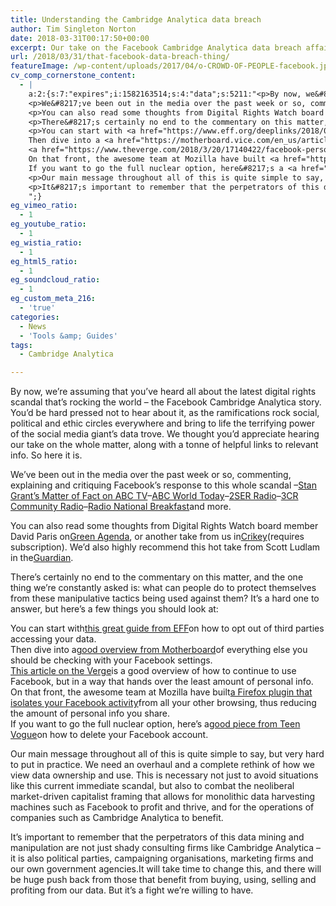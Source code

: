 ```yaml
---
title: Understanding the Cambridge Analytica data breach
author: Tim Singleton Norton
date: 2018-03-31T00:17:50+00:00
excerpt: Our take on the Facebook Cambridge Analytica data breach affair
url: /2018/03/31/that-facebook-data-breach-thing/
featureImage: /wp-content/uploads/2017/04/o-CROWD-OF-PEOPLE-facebook.jpg
cv_comp_cornerstone_content:
  - |
    a:2:{s:7:"expires";i:1582163514;s:4:"data";s:5211:"<p>By now, we&#8217;re assuming that you&#8217;ve heard all about the latest digital rights scandal that&#8217;s rocking the world &#8211; the Facebook Cambridge Analytica story. You&#8217;d be hard pressed not to hear about it, as the ramifications rock social, political and ethic circles everywhere and bring to life the terrifying power of the social media giant&#8217;s data trove. We thought you&#8217;d appreciate hearing our take on the whole matter, along with a tonne of helpful links to relevant info. So here it is.</p>
    <p>We&#8217;ve been out in the media over the past week or so, commenting, explaining and critiquing Facebook&#8217;s response to this whole scandal &#8211; <a href="https://iview.abc.net.au/programs/matter-of-fact-with-stan-grant/NC1805H042S00" target="_blank" rel="noopener">Stan Grant&#8217;s Matter of Fact on ABC TV</a> &#8211; <a href="http://www.abc.net.au/radio/programs/worldtoday/cyber-privacy-experts-say-australias-privacy-laws-are-too-weak/9571324" target="_blank" rel="noopener">ABC World Today</a> &#8211; <a href="https://2ser.com/politicians-exempt-privacy-regulations-means-us/" target="_blank" rel="noopener">2SER Radio</a> &#8211; <a href="http://www.3cr.org.au/monday-breakfast/episode-201803260700/its-6-eyes-if-you-include-facebook" target="_blank" rel="noopener">3CR Community Radio</a> &#8211; <a href="http://www.abc.net.au/radionational/programs/breakfast/australian-political-parties-data-mining/9566010" target="_blank" rel="noopener">Radio National Breakfast</a> and more.</p>
    <p>You can also read some thoughts from Digital Rights Watch board member David Paris on <a href="https://greenagenda.org.au/2018/03/analytica/" target="_blank" rel="noopener">Green Agenda</a>, or another take from us in <a href="https://www.crikey.com.au/2018/03/28/it-isnt-just-greedy-corporations-using-and-abusing-your-private-data/" target="_blank" rel="noopener">Crikey</a> (requires subscription). We&#8217;d also highly recommend this hot take from Scott Ludlam in the <a href="https://www.theguardian.com/commentisfree/2018/mar/23/dont-waste-the-cambridge-analytica-scandal-its-a-chance-to-take-control-of-our-data" target="_blank" rel="noopener">Guardian</a>.</p>
    <p>There&#8217;s certainly no end to the commentary on this matter, and the one thing we&#8217;re constantly asked is: what can people do to protect themselves from these manipulative tactics being used against them? It&#8217;s a hard one to answer, but here&#8217;s a few things you should look at:</p>
    <p>You can start with <a href="https://www.eff.org/deeplinks/2018/03/how-change-your-facebook-settings-opt-out-platform-api-sharing" target="_blank" rel="noopener">this great guide from EFF</a> on how to opt out of third parties accessing your data.<br />
    Then dive into a <a href="https://motherboard.vice.com/en_us/article/paxdem/how-to-keep-your-facebook-data-private-security-settings?can_id=15c5843f89f4b2d854e2840644cf13b7&amp;email_referrer=email_323387&amp;email_subject=welcome-to-ewoke-44-facebook-what-did-they-know-and-when-did-they-know-it&amp;link_id=15&amp;source=email-welcome-to-ewoke-44-facebook-what-did-they-know-and-when-did-they-know-it" target="_blank" rel="noopener">good overview from Motherboard</a> of everything else you should be checking with your Facebook settings.<br />
    <a href="https://www.theverge.com/2018/3/20/17140422/facebook-personal-data-deletion-how-to-cambridge-analytica-privacy-scandal-trump-campaign" target="_blank" rel="noopener">This article on the Verge</a> is a good overview of how to continue to use Facebook, but in a way that hands over the least amount of personal info.<br />
    On that front, the awesome team at Mozilla have built <a href="https://blog.mozilla.org/firefox/facebook-container-extension/" target="_blank" rel="noopener">a Firefox plugin that isolates your Facebook activity</a> from all your other browsing, thus reducing the amount of personal info you share.<br />
    If you want to go the full nuclear option, here&#8217;s a <a href="https://www.teenvogue.com/story/how-to-delete-facebook-change-privacy-settings" target="_blank" rel="noopener">good piece from Teen Vogue</a> on how to delete your Facebook account.</p>
    <p>Our main message throughout all of this is quite simple to say, but very hard to put in practice. We need an overhaul and a complete rethink of how we view data ownership and use. This is necessary not just to avoid situations like this current immediate scandal, but also to combat the neoliberal market-driven capitalist framing that allows for monolithic data harvesting machines such as Facebook to profit and thrive, and for the operations of companies such as Cambridge Analytica to benefit.</p>
    <p>It&#8217;s important to remember that the perpetrators of this data mining and manipulation are not just shady consulting firms like Cambridge Analytica &#8211; it is also political parties, campaigning organisations, marketing firms and our own government agencies. It will take time to change this, and there will be huge push back from those that benefit from buying, using, selling and profiting from our data. But it&#8217;s a fight we&#8217;re willing to have.</p>
    ";}
eg_vimeo_ratio:
  - 1
eg_youtube_ratio:
  - 1
eg_wistia_ratio:
  - 1
eg_html5_ratio:
  - 1
eg_soundcloud_ratio:
  - 1
eg_custom_meta_216:
  - 'true'
categories:
  - News
  - 'Tools &amp; Guides'
tags:
  - Cambridge Analytica

---
```

By now, we&#8217;re assuming that you&#8217;ve heard all about the latest digital rights scandal that&#8217;s rocking the world &#8211; the Facebook Cambridge Analytica story. You&#8217;d be hard pressed not to hear about it, as the ramifications rock social, political and ethic circles everywhere and bring to life the terrifying power of the social media giant&#8217;s data trove. We thought you&#8217;d appreciate hearing our take on the whole matter, along with a tonne of helpful links to relevant info. So here it is.

We&#8217;ve been out in the media over the past week or so, commenting, explaining and critiquing Facebook&#8217;s response to this whole scandal &#8211;<a href="https://iview.abc.net.au/programs/matter-of-fact-with-stan-grant/NC1805H042S00" target="_blank" rel="noopener noreferrer">Stan Grant&#8217;s Matter of Fact on ABC TV</a>&#8211;<a href="http://www.abc.net.au/radio/programs/worldtoday/cyber-privacy-experts-say-australias-privacy-laws-are-too-weak/9571324" target="_blank" rel="noopener noreferrer">ABC World Today</a>&#8211;<a href="https://2ser.com/politicians-exempt-privacy-regulations-means-us/" target="_blank" rel="noopener noreferrer">2SER Radio</a>&#8211;<a href="http://www.3cr.org.au/monday-breakfast/episode-201803260700/its-6-eyes-if-you-include-facebook" target="_blank" rel="noopener noreferrer">3CR Community Radio</a>&#8211;<a href="http://www.abc.net.au/radionational/programs/breakfast/australian-political-parties-data-mining/9566010" target="_blank" rel="noopener noreferrer">Radio National Breakfast</a>and more.

You can also read some thoughts from Digital Rights Watch board member David Paris on<a href="https://greenagenda.org.au/2018/03/analytica/" target="_blank" rel="noopener noreferrer">Green Agenda</a>, or another take from us in<a href="https://www.crikey.com.au/2018/03/28/it-isnt-just-greedy-corporations-using-and-abusing-your-private-data/" target="_blank" rel="noopener noreferrer">Crikey</a>(requires subscription). We&#8217;d also highly recommend this hot take from Scott Ludlam in the<a href="https://www.theguardian.com/commentisfree/2018/mar/23/dont-waste-the-cambridge-analytica-scandal-its-a-chance-to-take-control-of-our-data" target="_blank" rel="noopener noreferrer">Guardian</a>.

There&#8217;s certainly no end to the commentary on this matter, and the one thing we&#8217;re constantly asked is: what can people do to protect themselves from these manipulative tactics being used against them? It&#8217;s a hard one to answer, but here&#8217;s a few things you should look at:

You can start with<a href="https://www.eff.org/deeplinks/2018/03/how-change-your-facebook-settings-opt-out-platform-api-sharing" target="_blank" rel="noopener noreferrer">this great guide from EFF</a>on how to opt out of third parties accessing your data.  
Then dive into a<a href="https://motherboard.vice.com/en_us/article/paxdem/how-to-keep-your-facebook-data-private-security-settings?can_id=15c5843f89f4b2d854e2840644cf13b7&email_referrer=email_323387&email_subject=welcome-to-ewoke-44-facebook-what-did-they-know-and-when-did-they-know-it&link_id=15&source=email-welcome-to-ewoke-44-facebook-what-did-they-know-and-when-did-they-know-it" target="_blank" rel="noopener noreferrer">good overview from Motherboard</a>of everything else you should be checking with your Facebook settings.  
<a href="https://www.theverge.com/2018/3/20/17140422/facebook-personal-data-deletion-how-to-cambridge-analytica-privacy-scandal-trump-campaign" target="_blank" rel="noopener noreferrer">This article on the Verge</a>is a good overview of how to continue to use Facebook, but in a way that hands over the least amount of personal info.  
On that front, the awesome team at Mozilla have built<a href="https://blog.mozilla.org/firefox/facebook-container-extension/" target="_blank" rel="noopener noreferrer">a Firefox plugin that isolates your Facebook activity</a>from all your other browsing, thus reducing the amount of personal info you share.  
If you want to go the full nuclear option, here&#8217;s a<a href="https://www.teenvogue.com/story/how-to-delete-facebook-change-privacy-settings" target="_blank" rel="noopener noreferrer">good piece from Teen Vogue</a>on how to delete your Facebook account.

Our main message throughout all of this is quite simple to say, but very hard to put in practice. We need an overhaul and a complete rethink of how we view data ownership and use. This is necessary not just to avoid situations like this current immediate scandal, but also to combat the neoliberal market-driven capitalist framing that allows for monolithic data harvesting machines such as Facebook to profit and thrive, and for the operations of companies such as Cambridge Analytica to benefit.

It&#8217;s important to remember that the perpetrators of this data mining and manipulation are not just shady consulting firms like Cambridge Analytica &#8211; it is also political parties, campaigning organisations, marketing firms and our own government agencies.It will take time to change this, and there will be huge push back from those that benefit from buying, using, selling and profiting from our data. But it&#8217;s a fight we&#8217;re willing to have.